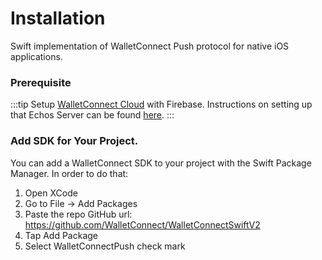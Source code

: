 # Installation

Swift implementation of WalletConnect Push protocol for native iOS applications.

### Prerequisite

:::tip
Setup [WalletConnect Cloud](https://cloud.walletconnect.com/) with Firebase. Instructions on setting up that Echos Server can be found [here](../../../advanced/echo-server.md#hosted-platform-recommended).
:::

### Add SDK for Your Project.

You can add a WalletConnect SDK to your project with the Swift Package Manager. In order to do that:

1. Open XCode
2. Go to File -> Add Packages
3. Paste the repo GitHub url: https://github.com/WalletConnect/WalletConnectSwiftV2
4. Tap Add Package
5. Select WalletConnectPush check mark
